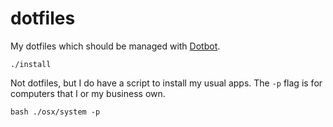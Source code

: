 # dotfiles

My dotfiles which should be managed with [Dotbot](https://github.com/anishathalye/dotbot).

```
./install
```

Not dotfiles, but I do have a script to install my usual apps. The `-p` flag is for computers that I or my business own.

```
bash ./osx/system -p
```